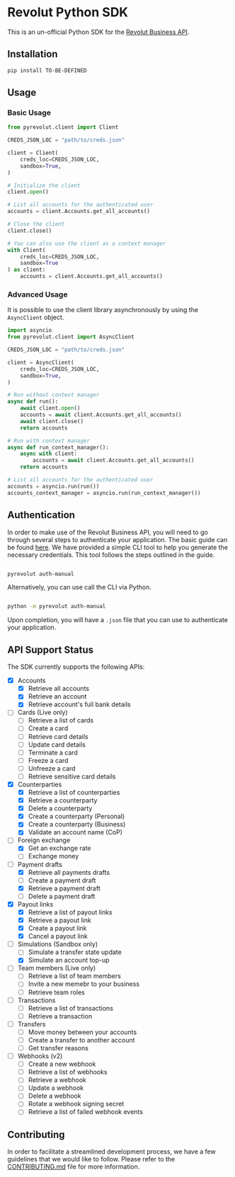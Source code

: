 # Revolut Python SDK

This is an un-official Python SDK for the [Revolut Business API](https://developer.revolut.com/docs/business/business-api).

## Installation

```bash
pip install TO-BE-DEFINED
```

## Usage

### Basic Usage

```python
from pyrevolut.client import Client

CREDS_JSON_LOC = "path/to/creds.json"

client = Client(
    creds_loc=CREDS_JSON_LOC,
    sandbox=True,
)

# Initialize the client
client.open()

# List all accounts for the authenticated user
accounts = client.Accounts.get_all_accounts()

# Close the client
client.close()

# You can also use the client as a context manager
with Client(
    creds_loc=CREDS_JSON_LOC,
    sandbox=True
) as client:
    accounts = client.Accounts.get_all_accounts()
```

### Advanced Usage

It is possible to use the client library asynchronously by using the `AsyncClient` object.

```python
import asyncio
from pyrevolut.client import AsyncClient

CREDS_JSON_LOC = "path/to/creds.json"

client = AsyncClient(
    creds_loc=CREDS_JSON_LOC,
    sandbox=True,
)

# Run without context manager
async def run():
    await client.open() 
    accounts = await client.Accounts.get_all_accounts()
    await client.close() 
    return accounts

# Run with context manager
async def run_context_manager():
    async with client:
        accounts = await client.Accounts.get_all_accounts() 
    return accounts

# List all accounts for the authenticated user
accounts = asyncio.run(run())
accounts_context_manager = asyncio.run(run_context_manager())

```

## Authentication

In order to make use of the Revolut Business API, you will need to go through several steps to authenticate your application. The basic guide can be found [here](https://developer.revolut.com/docs/guides/manage-accounts/get-started/make-your-first-api-request). We have provided a simple CLI tool to help you generate the necessary credentials. This tool follows the steps outlined in the guide.

```bash

pyrevolut auth-manual

```

Alternatively, you can use call the CLI via Python.

```bash

python -m pyrevolut auth-manual

```

Upon completion, you will have a `.json` file that you can use to authenticate your application.

## API Support Status

The SDK currently supports the following APIs:

- [x] Accounts
  - [x] Retrieve all accounts
  - [x] Retrieve an account
  - [x] Retrieve account's full bank details
- [ ] Cards (Live only)
  - [ ] Retrieve a list of cards
  - [ ] Create a card
  - [ ] Retrieve card details
  - [ ] Update card details
  - [ ] Terminate a card
  - [ ] Freeze a card
  - [ ] Unfreeze a card
  - [ ] Retrieve sensitive card details
- [x] Counterparties
  - [x] Retrieve a list of counterparties
  - [x] Retrieve a counterparty
  - [x] Delete a counterparty
  - [x] Create a counterparty (Personal)
  - [x] Create a counterparty (Business)
  - [x] Validate an account name (CoP)
- [ ] Foreign exchange
  - [x] Get an exchange rate
  - [ ] Exchange money
- [ ] Payment drafts
  - [x] Retrieve all payments drafts
  - [ ] Create a payment draft
  - [x] Retrieve a payment draft
  - [ ] Delete a payment draft
- [x] Payout links
  - [x] Retrieve a list of payout links
  - [x] Retrieve a payout link
  - [x] Create a payout link
  - [x] Cancel a payout link
- [ ] Simulations (Sandbox only)
  - [ ] Simulate a transfer state update
  - [x] Simulate an account top-up
- [ ] Team members (Live only)
  - [ ] Retrieve a list of team members
  - [ ] Invite a new memebr to your business
  - [ ] Retrieve team roles
- [ ] Transactions
  - [ ] Retrieve a list of transactions
  - [ ] Retrieve a transaction
- [ ] Transfers
  - [ ] Move money between your accounts
  - [ ] Create a transfer to another account
  - [ ] Get transfer reasons
- [ ] Webhooks (v2)
  - [ ] Create a new webhook
  - [ ] Retrieve a list of webhooks
  - [ ] Retrieve a webhook
  - [ ] Update a webhook
  - [ ] Delete a webhook
  - [ ] Rotate a webhook signing secret
  - [ ] Retrieve a list of failed webhook events

## **Contributing**

In order to facilitate a streamlined development process, we have a few guidelines that we would like to follow. Please refer to the [CONTRIBUTING.md](CONTRIBUTING.md) file for more information.
